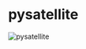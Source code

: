 # pysatellite

![pysatellite](https://upload.wikimedia.org/wikipedia/commons/thumb/a/a7/Two_3U_CubeSats.jpg/495px-Two_3U_CubeSats.jpg)
